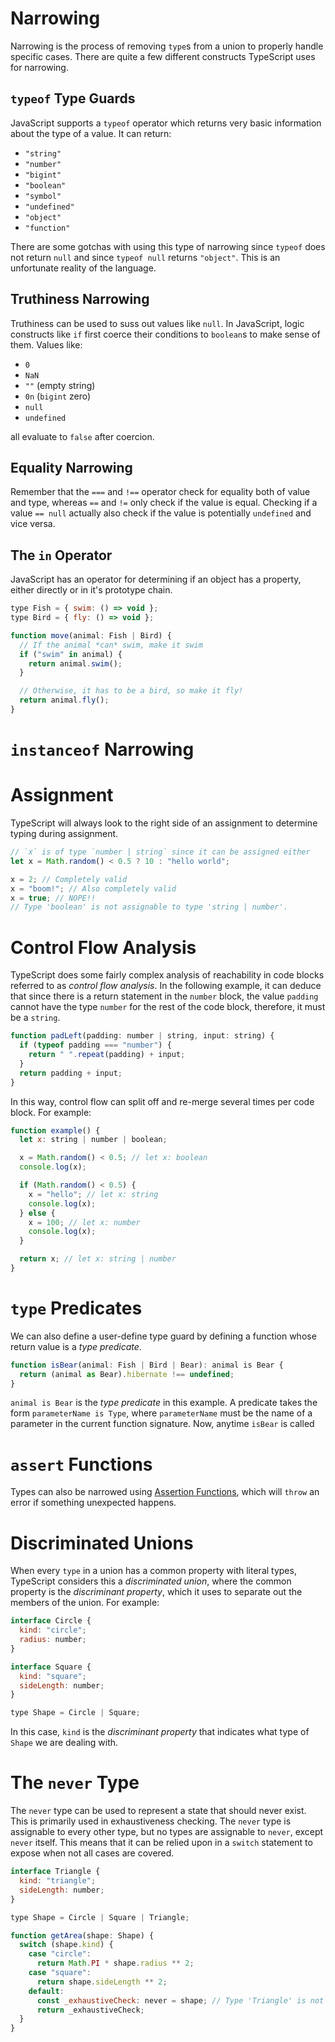 # Narrowing
Narrowing is the process of removing `type`s from a union to properly handle specific cases. There are quite a few different constructs TypeScript uses for narrowing.

## `typeof` Type Guards
JavaScript supports a `typeof` operator which returns very basic information about the type of a value. It can return:

- `"string"`
- `"number"`
- `"bigint"`
- `"boolean"`
- `"symbol"`
- `"undefined"`
- `"object"`
- `"function"`

There are some gotchas with using this type of narrowing since `typeof` does not return `null` and since `typeof null` returns `"object"`. This is an unfortunate reality of the language.


## Truthiness Narrowing
Truthiness can be used to suss out values like `null`. In JavaScript, logic constructs like `if` first coerce their conditions to `boolean`s to make sense of them. Values like:

- `0`
- `NaN`
- `""` (empty string)
- `0n` (`bigint` zero)
- `null`
- `undefined`

all evaluate to `false` after coercion.

## Equality Narrowing
Remember that the `===` and `!==` operator check for equality both of value and type, whereas `==` and `!=` only check if the value is equal. Checking if a value `== null` actually also check if the value is potentially `undefined` and vice versa.

## The `in` Operator
JavaScript has an operator for determining if an object has a property, either directly or in it's prototype chain.

```js
type Fish = { swim: () => void };
type Bird = { fly: () => void };

function move(animal: Fish | Bird) {
  // If the animal *can* swim, make it swim
  if ("swim" in animal) {
    return animal.swim();
  }

  // Otherwise, it has to be a bird, so make it fly!
  return animal.fly();
}
```

# `instanceof` Narrowing

# Assignment
TypeScript will always look to the right side of an assignment to determine typing during assignment.

```js
// `x` is of type `number | string` since it can be assigned either
let x = Math.random() < 0.5 ? 10 : "hello world";

x = 2; // Completely valid
x = "boom!"; // Also completely valid
x = true; // NOPE!!
// Type 'boolean' is not assignable to type 'string | number'.
```

# Control Flow Analysis
TypeScript does some fairly complex analysis of reachability in code blocks referred to as *control flow analysis*. In the following example, it can deduce that since there is a return statement in the `number` block, the value `padding` cannot have the type `number` for the rest of the code block, therefore, it must be a `string`.

```js
function padLeft(padding: number | string, input: string) {
  if (typeof padding === "number") {
    return " ".repeat(padding) + input;
  }
  return padding + input;
}
```

In this way, control flow can split off and re-merge several times per code block. For example:

```js
function example() {
  let x: string | number | boolean;

  x = Math.random() < 0.5; // let x: boolean
  console.log(x);

  if (Math.random() < 0.5) {
    x = "hello"; // let x: string
    console.log(x);
  } else {
    x = 100; // let x: number
    console.log(x);
  }

  return x; // let x: string | number
}
```

# `type` Predicates
We can also define a user-define type guard by defining a function whose return value is a *type predicate*.

```js
function isBear(animal: Fish | Bird | Bear): animal is Bear {
  return (animal as Bear).hibernate !== undefined;
}
```

`animal is Bear` is the *type predicate* in this example. A predicate takes the form `parameterName is Type`, where `parameterName` must be the name of a parameter in the current function signature. Now, anytime `isBear` is called

# `assert` Functions
Types can also be narrowed using [Assertion Functions](https://www.typescriptlang.org/docs/handbook/release-notes/typescript-3-7.html#assertion-functions), which will `throw` an error if something unexpected happens.

# Discriminated Unions
When every `type` in a union has a common property with literal types, TypeScript considers this a *discriminated union*, where the common property is the *discriminant property*, which it uses to separate out the members of the union. For example:

```js
interface Circle {
  kind: "circle";
  radius: number;
}

interface Square {
  kind: "square";
  sideLength: number;
}

type Shape = Circle | Square;
```

In this case, `kind` is the *discriminant property* that indicates what type of `Shape` we are dealing with.

# The `never` Type
The `never` type can be used to represent a state that should never exist. This is primarily used in exhaustiveness checking. The `never` type is assignable to every other type, but no types are assignable to `never`, except `never` itself. This means that it can be relied upon in a `switch` statement to expose when not all cases are covered.

```js
interface Triangle {
  kind: "triangle";
  sideLength: number;
}

type Shape = Circle | Square | Triangle;

function getArea(shape: Shape) {
  switch (shape.kind) {
    case "circle":
      return Math.PI * shape.radius ** 2;
    case "square":
      return shape.sideLength ** 2;
    default:
      const _exhaustiveCheck: never = shape; // Type 'Triangle' is not assignable to type 'never'.
      return _exhaustiveCheck;
  }
}
```